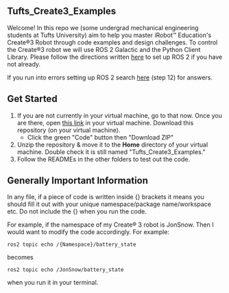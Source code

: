 ## Tufts_Create3_Examples

Welcome! In this repo we (some undergrad mechanical engineering students at Tufts University) aim to help you master iRobot™ Education's Create®3 Robot through code examples and design challenges. To control the Create®3 robot we will use ROS 2 Galactic and the Python Client Library. Please follow the directions written [here](https://iroboteducation.github.io/create3_docs/setup/ubuntu2004/) to set up ROS 2 if you have not already.  

If you run into errors setting up ROS 2 search [here](https://katewujciak.wixsite.com/projectcreate/parallels) (step 12) for answers.

## Get Started
1. If you are not currently in your virtual machine, go to that now. Once you are there, open [this link](https://github.com/brianabouchard/Tufts_Create3_Examples) in your virtual machine. Download this repository (on your virtual machine). 
    - Click the green "Code" button then "Download ZIP"
2. Unzip the repository & move it to the **Home** directory of your virtual machine. Double check it is still named "Tufts_Create3_Examples."
3. Follow the READMEs in the other folders to test out the code.

## Generally Important Information 

In any file, if a piece of code is written inside {} brackets it means you should fill it out with your unique namespace/package name/workspace etc. Do not include the {} when you run the code.

For example, if the namespace of my Create® 3 robot is JonSnow. Then I would want to modify the code accordingly. For example:
```
ros2 topic echo /{Namespace}/battery_state
```
becomes
```
ros2 topic echo /JonSnow/battery_state
```
when you run it in your terminal.
